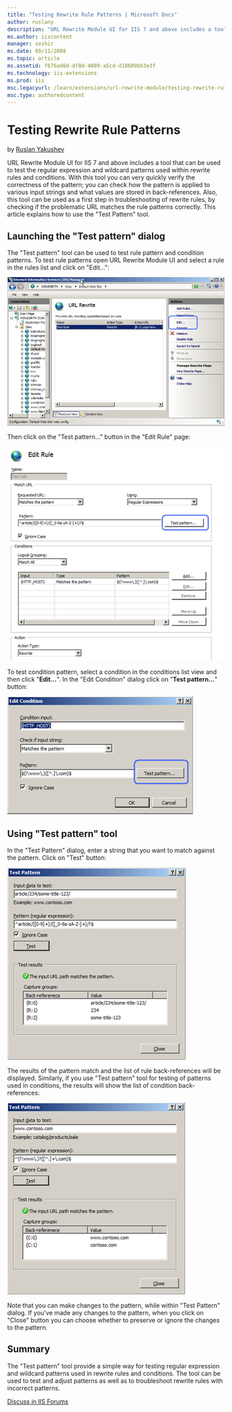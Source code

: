 ```yaml
---
title: "Testing Rewrite Rule Patterns | Microsoft Docs"
author: ruslany
description: "URL Rewrite Module UI for IIS 7 and above includes a tool that can be used to test the regular expression and wildcard patterns used within rewrite rules and..."
ms.author: iiscontent
manager: soshir
ms.date: 09/11/2008
ms.topic: article
ms.assetid: f676ad6d-df8d-4089-a5cd-d18609bb3e3f
ms.technology: iis-extensions
ms.prod: iis
msc.legacyurl: /learn/extensions/url-rewrite-module/testing-rewrite-rule-patterns
msc.type: authoredcontent
---
```

Testing Rewrite Rule Patterns
====================
by [Ruslan Yakushev](https://github.com/ruslany)

URL Rewrite Module UI for IIS 7 and above includes a tool that can be used to test the regular expression and wildcard patterns used within rewrite rules and conditions. With this tool you can very quickly verify the correctness of the pattern; you can check how the pattern is applied to various input strings and what values are stored in back-references. Also, this tool can be used as a first step in troubleshooting of rewrite rules, by checking if the problematic URL matches the rule patterns correctly. This article explains how to use the "Test Pattern" tool.

## Launching the "Test pattern" dialog

The "Test pattern" tool can be used to test rule pattern and condition patterns. To test rule patterns open URL Rewrite Module UI and select a rule in the rules list and click on "Edit...":

[![](testing-rewrite-rule-patterns/_static/image2.png)](testing-rewrite-rule-patterns/_static/image1.png)

Then click on the "Test pattern..." button in the "Edit Rule" page:

[![](testing-rewrite-rule-patterns/_static/image5.png)](testing-rewrite-rule-patterns/_static/image3.png)

To test condition pattern, select a condition in the conditions list view and then click "**Edit...**". In the "Edit Condition" dialog click on "**Test pattern...**" button:

[![](testing-rewrite-rule-patterns/_static/image9.png)](testing-rewrite-rule-patterns/_static/image7.png)

## Using "Test pattern" tool

In the "Test Pattern" dialog, enter a string that you want to match against the pattern. Click on "Test" button:

[![](testing-rewrite-rule-patterns/_static/image13.png)](testing-rewrite-rule-patterns/_static/image11.png)

The results of the pattern match and the list of rule back-references will be displayed. Similarly, if you use "Test pattern" tool for testing of patterns used in conditions, the results will show the list of condition back-references:

[![](testing-rewrite-rule-patterns/_static/image17.png)](testing-rewrite-rule-patterns/_static/image15.png)

Note that you can make changes to the pattern, while within "Test Pattern" dialog. If you've made any changes to the pattern, when you click on "Close" button you can choose whether to preserve or ignore the changes to the pattern.

## Summary

The "Test pattern" tool provide a simple way for testing regular expression and wildcard patterns used in rewrite rules and conditions. The tool can be used to test and adjust patterns as well as to troubleshoot rewrite rules with incorrect patterns.
  
  
[Discuss in IIS Forums](https://forums.iis.net/1152.aspx)